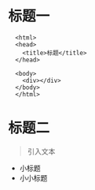 ﻿# 标题一
```
  <html>
  <head>
    <title>标题</title>
  </head>
  
  <body>
    <div></div>
  </body>
  </html>
```
# 标题二
> 引入文本

- 小标题
 - 小小标题
